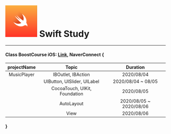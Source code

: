 # <img src= "https://github.com/feldblume5263/swift_study/blob/master/swift.png?raw=true" width= "100"> Swift Study
************

#### Class BoostCourse iOS: [Link](https://www.edwith.org/boostcourse-ios/joinLectures/12966), NaverConnect {
| projectName | Topic | Duration |
| :---------: | :---: | :------: |
| MusicPlayer | IBOutlet, IBAction | 2020/08/04 |
|             | UIButton, UISlider, UILabel | 2020/08/04 ~ 08/05 |
|             | CocoaTouch, UIKit, Foundation | 2020/08/05 |
|             | AutoLayout| 2020/08/05 ~ 2020/08/06 |
|             | View | 2020/08/06 |
#### }
